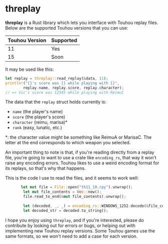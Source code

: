 # threplay

**threplay** is a Rust library which lets you interface with Touhou replay files. Below are the supported Touhou versions that you can use:

| Touhou Version | Supported |
| --- | --- |
| 11 | Yes |
| 15 | Soon |

It may be used like this:
```rust
let replay = threplay::read_replay(&data, 11);
println!("{}'s score was {} while playing with {}",
        replay.name, replay.score, replay.character);
// => Vic's score was 12345 while playing with ReimuC
```

The data that the `replay` struct holds currently is:

- `name` (the player's name)
- `score` (the player's score)
- `character` (reimu, marisa)*
- `rank` (easy, lunatic, etc.)

*: the character value might be something like ReimuA or MarisaC. The letter at the end corresponds to which weapon you selected.

An important thing to note is that, if you're reading directly from a replay file, you're going to want to use a crate like `encoding_rs`, that way it won't raise any encoding errors. Touhou likes to use a weird encoding format for its replays, so that's why that happens.

This is the code I use to read the files, and it seems to work well:

```rust
       let mut file = File::open("th11_10.rpy").unwrap();
        let mut file_contents = Vec::new();
        file.read_to_end(&mut file_contents).unwrap();
    
        let (decoded, _, _) = encoding_rs::WINDOWS_1252.decode(&file_contents);
        let decoded_str = decoded.to_string();
```

I hope you enjoy using `threplay`, and if you're interested, please do contribute by looking out for errors or bugs, or helping out with implementing new Touhou replay versions. Some Touhou games use the same formats, so we won't need to add a case for each version.
